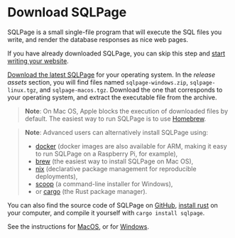 # Download SQLPage

SQLPage is a small single-file program that will
execute the SQL files you write,
and render the database responses as nice web pages.

If you have already downloaded SQLPage,
you can skip this step and [start writing your website](#tutorial).

[Download the latest SQLPage](https://github.com/sqlpage/SQLPage/releases) for your operating system.
In the _release assets_ section, you will find files named `sqlpage-windows.zip`, `sqlpage-linux.tgz`, and `sqlpage-macos.tgz`.
Download the one that corresponds to your operating system, and extract the executable file from the archive.

> **Note**: On Mac OS, Apple blocks the execution of downloaded files by default. The easiest way to run SQLPage is to use [Homebrew](https://brew.sh).

> **Note**: Advanced users can alternatively install SQLPage using:
>  - [docker](https://hub.docker.com/repository/docker/lovasoa/SQLPage/general) (docker images are also available for ARM, making it easy to run SQLPage on a Raspberry Pi, for example),
> - [brew](https://formulae.brew.sh/formula/sqlpage) (the easiest way to install SQLPage on Mac OS),
> - [nix](https://search.nixos.org/packages?channel=unstable&show=sqlpage) (declarative package management for reproducible deployments),
> - [scoop](https://scoop.sh/#/apps?q=sqlpage&id=305b3437817cd197058954a2f76ac1cf0e444116) (a command-line installer for Windows),
> - or [cargo](https://crates.io/crates/sqlpage) (the Rust package manager).

You can also find the source code of SQLPage on [GitHub](https://github.com/sqlpage/SQLPage), [install rust](https://www.rust-lang.org/tools/install) on your computer, and compile it yourself with `cargo install sqlpage`.

See the instructions for [MacOS](?os=macos#download), or for [Windows](?os=windows#download).
